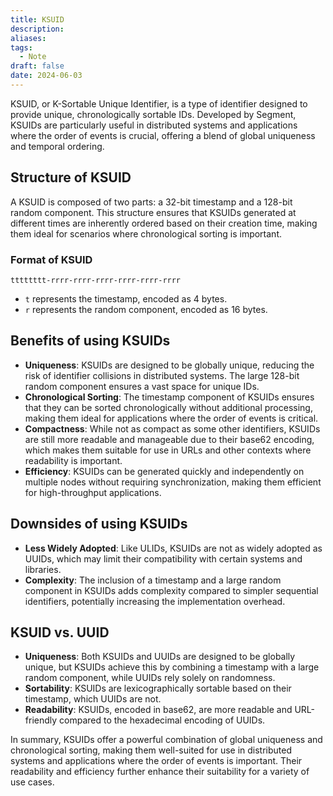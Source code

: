 ```yaml
---
title: KSUID
description: 
aliases: 
tags:
  - Note
draft: false
date: 2024-06-03
---
```

KSUID, or K-Sortable Unique Identifier, is a type of identifier designed to provide unique, chronologically sortable IDs. Developed by Segment, KSUIDs are particularly useful in distributed systems and applications where the order of events is crucial, offering a blend of global uniqueness and temporal ordering.

## Structure of KSUID
A KSUID is composed of two parts: a 32-bit timestamp and a 128-bit random component. This structure ensures that KSUIDs generated at different times are inherently ordered based on their creation time, making them ideal for scenarios where chronological sorting is important.

### Format of KSUID
```
tttttttt-rrrr-rrrr-rrrr-rrrr-rrrr-rrrr
```
- `t` represents the timestamp, encoded as 4 bytes.
- `r` represents the random component, encoded as 16 bytes.

## Benefits of using KSUIDs
- **Uniqueness**: KSUIDs are designed to be globally unique, reducing the risk of identifier collisions in distributed systems. The large 128-bit random component ensures a vast space for unique IDs.
- **Chronological Sorting**: The timestamp component of KSUIDs ensures that they can be sorted chronologically without additional processing, making them ideal for applications where the order of events is critical.
- **Compactness**: While not as compact as some other identifiers, KSUIDs are still more readable and manageable due to their base62 encoding, which makes them suitable for use in URLs and other contexts where readability is important.
- **Efficiency**: KSUIDs can be generated quickly and independently on multiple nodes without requiring synchronization, making them efficient for high-throughput applications.

## Downsides of using KSUIDs
- **Less Widely Adopted**: Like ULIDs, KSUIDs are not as widely adopted as UUIDs, which may limit their compatibility with certain systems and libraries.
- **Complexity**: The inclusion of a timestamp and a large random component in KSUIDs adds complexity compared to simpler sequential identifiers, potentially increasing the implementation overhead.

## KSUID vs. UUID
- **Uniqueness**: Both KSUIDs and UUIDs are designed to be globally unique, but KSUIDs achieve this by combining a timestamp with a large random component, while UUIDs rely solely on randomness.
- **Sortability**: KSUIDs are lexicographically sortable based on their timestamp, which UUIDs are not.
- **Readability**: KSUIDs, encoded in base62, are more readable and URL-friendly compared to the hexadecimal encoding of UUIDs.

In summary, KSUIDs offer a powerful combination of global uniqueness and chronological sorting, making them well-suited for use in distributed systems and applications where the order of events is important. Their readability and efficiency further enhance their suitability for a variety of use cases.